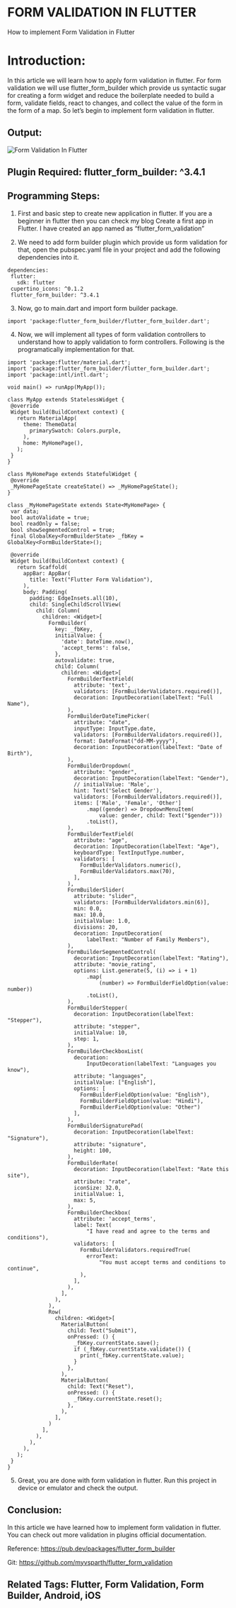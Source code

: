 # FORM VALIDATION IN FLUTTER
 How to implement Form Validation in Flutter

# Introduction:
 In this article we will learn how to apply form validation in flutter. For form validation we will use flutter_form_builder which provide us syntactic sugar for creating a form widget and reduce the boilerplate needed to build a form, validate fields, react to changes, and collect the value of the form in the form of a map. So let’s begin to implement form validation in flutter.

## Output:
![Form Validation In Flutter](https://raw.githubusercontent.com/myvsparth/flutter_form_validation/master/screenshots/1.png)

## Plugin Required: flutter_form_builder: ^3.4.1

## Programming Steps:
1. First and basic step to create new application in flutter. If you are a beginner in flutter then you can check my blog Create a first app in Flutter. I have created an app named as “flutter_form_validation”

2. We need to add form builder plugin which provide us form validation for that, open the pubspec.yaml file in your project and add the following dependencies into it.
```
dependencies:
 flutter:
   sdk: flutter
 cupertino_icons: ^0.1.2
 flutter_form_builder: ^3.4.1
```

3. Now, go to main.dart and import form builder package.
```
import 'package:flutter_form_builder/flutter_form_builder.dart';
```

4. Now, we will implement all types of form validation controllers to understand how to apply validation to form controllers. Following is the programatically implementation for that.
```
import 'package:flutter/material.dart';
import 'package:flutter_form_builder/flutter_form_builder.dart';
import 'package:intl/intl.dart';
 
void main() => runApp(MyApp());
 
class MyApp extends StatelessWidget {
 @override
 Widget build(BuildContext context) {
   return MaterialApp(
     theme: ThemeData(
       primarySwatch: Colors.purple,
     ),
     home: MyHomePage(),
   );
 }
}
 
class MyHomePage extends StatefulWidget {
 @override
 _MyHomePageState createState() => _MyHomePageState();
}
 
class _MyHomePageState extends State<MyHomePage> {
 var data;
 bool autoValidate = true;
 bool readOnly = false;
 bool showSegmentedControl = true;
 final GlobalKey<FormBuilderState> _fbKey = GlobalKey<FormBuilderState>();
 
 @override
 Widget build(BuildContext context) {
   return Scaffold(
     appBar: AppBar(
       title: Text("Flutter Form Validation"),
     ),
     body: Padding(
       padding: EdgeInsets.all(10),
       child: SingleChildScrollView(
         child: Column(
           children: <Widget>[
             FormBuilder(
               key: _fbKey,
               initialValue: {
                 'date': DateTime.now(),
                 'accept_terms': false,
               },
               autovalidate: true,
               child: Column(
                 children: <Widget>[
                   FormBuilderTextField(
                     attribute: 'text',
                     validators: [FormBuilderValidators.required()],
                     decoration: InputDecoration(labelText: "Full Name"),
                   ),
                   FormBuilderDateTimePicker(
                     attribute: "date",
                     inputType: InputType.date,
                     validators: [FormBuilderValidators.required()],
                     format: DateFormat("dd-MM-yyyy"),
                     decoration: InputDecoration(labelText: "Date of Birth"),
                   ),
                   FormBuilderDropdown(
                     attribute: "gender",
                     decoration: InputDecoration(labelText: "Gender"),
                     // initialValue: 'Male',
                     hint: Text('Select Gender'),
                     validators: [FormBuilderValidators.required()],
                     items: ['Male', 'Female', 'Other']
                         .map((gender) => DropdownMenuItem(
                             value: gender, child: Text("$gender")))
                         .toList(),
                   ),
                   FormBuilderTextField(
                     attribute: "age",
                     decoration: InputDecoration(labelText: "Age"),
                     keyboardType: TextInputType.number,
                     validators: [
                       FormBuilderValidators.numeric(),
                       FormBuilderValidators.max(70),
                     ],
                   ),
                   FormBuilderSlider(
                     attribute: "slider",
                     validators: [FormBuilderValidators.min(6)],
                     min: 0.0,
                     max: 10.0,
                     initialValue: 1.0,
                     divisions: 20,
                     decoration: InputDecoration(
                         labelText: "Number of Family Members"),
                   ),
                   FormBuilderSegmentedControl(
                     decoration: InputDecoration(labelText: "Rating"),
                     attribute: "movie_rating",
                     options: List.generate(5, (i) => i + 1)
                         .map(
                             (number) => FormBuilderFieldOption(value: number))
                         .toList(),
                   ),
                   FormBuilderStepper(
                     decoration: InputDecoration(labelText: "Stepper"),
                     attribute: "stepper",
                     initialValue: 10,
                     step: 1,
                   ),
                   FormBuilderCheckboxList(
                     decoration:
                         InputDecoration(labelText: "Languages you know"),
                     attribute: "languages",
                     initialValue: ["English"],
                     options: [
                       FormBuilderFieldOption(value: "English"),
                       FormBuilderFieldOption(value: "Hindi"),
                       FormBuilderFieldOption(value: "Other")
                     ],
                   ),
                   FormBuilderSignaturePad(
                     decoration: InputDecoration(labelText: "Signature"),
                     attribute: "signature",
                     height: 100,
                   ),
                   FormBuilderRate(
                     decoration: InputDecoration(labelText: "Rate this site"),
                     attribute: "rate",
                     iconSize: 32.0,
                     initialValue: 1,
                     max: 5,
                   ),
                   FormBuilderCheckbox(
                     attribute: 'accept_terms',
                     label: Text(
                         "I have read and agree to the terms and conditions"),
                     validators: [
                       FormBuilderValidators.requiredTrue(
                         errorText:
                             "You must accept terms and conditions to continue",
                       ),
                     ],
                   ),
                 ],
               ),
             ),
             Row(
               children: <Widget>[
                 MaterialButton(
                   child: Text("Submit"),
                   onPressed: () {
                     _fbKey.currentState.save();
                     if (_fbKey.currentState.validate()) {
                       print(_fbKey.currentState.value);
                     }
                   },
                 ),
                 MaterialButton(
                   child: Text("Reset"),
                   onPressed: () {
                     _fbKey.currentState.reset();
                   },
                 ),
               ],
             )
           ],
         ),
       ),
     ),
   );
 }
}
```

5. Great, you are done with form validation in flutter. Run this project in device or emulator and check the output.

## Conclusion:
 In this article we have learned how to implement form validation in flutter. You can check out more validation in plugins official documentation.

 Reference: https://pub.dev/packages/flutter_form_builder

 Git: https://github.com/myvsparth/flutter_form_validation

## Related Tags: Flutter, Form Validation, Form Builder, Android, iOS

